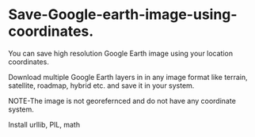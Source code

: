 # Save-Google-earth-image-using-coordinates.
You can save high resolution Google Earth image using your location coordinates.

Download multiple Google Earth layers in in any image format like terrain, satellite, roadmap, hybrid etc. and save it in your system.

NOTE-The image is not georefernced and do not have any coordinate system.

Install urllib, PIL, math
